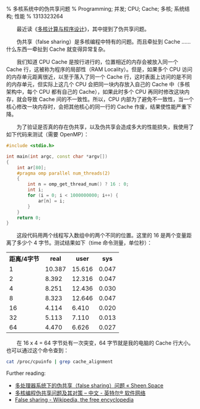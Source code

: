 % 多核系统中的伪共享问题
% Programming; 并发; CPU; Cache; 多核; 系统结构; 性能
% 1313323264

　　最近读《[多核计算与程序设计](http://book.douban.com/subject/3624015/)》，其中提到了伪共享问题。

　　伪共享（false sharing）是多核编程中特有的问题。而且牵扯到 Cache ……什么东西一牵扯到 Cache 就变得异常复杂。

　　我们知道 CPU Cache 是按行进行的，位置相近的内存会被放入同一个 Cache 行，这被称为程序的局部性（RAM Locality）。但是，如果多个 CPU 访问的内存单元距离很近，以至于落入了同一个 Cache 行，这时表面上访问的是不同的内存单元，但实际上这几个 CPU 会把同一块内存放入自己的 Cache 中（多核架构中，每个 CPU 都有自己的 Cache），如果此时多个 CPU 再同时修改这块内存，就会导致 Cache 间的不一致性。所以，CPU 内部为了避免不一致性，当一个核心修改一块内存时，会把其他核心的同一行的 Cache 作废，结果使性能严重下降。

　　为了验证是否真的存在伪共享，以及伪共享会造成多大的性能损失，我使用了如下代码来测试（需要 OpenMP）：

```cpp
#include <stdio.h>

int main(int argc, const char *argv[])
{
	int ar[80];
	#pragma omp parallel num_threads(2)
	{
		int n = omp_get_thread_num() ? 16 : 0;
		int i;
		for (i = 0; i < 1000000000; i++) {
			ar[n] = i;
		}
	}
	return 0;
}
```

　　这段代码用两个线程写入数组中的两个不同的位置。这里的 16 是两个变量距离了多少个 4 字节。测试结果如下（time 命令测量，单位秒）：

<table style="width:100%">
<tr><th>距离/4字节</th><th>real</th><th>user</th><th>sys</th></tr>
<tr><td>1</td><td>10.387</td><td>15.616</td><td>0.047</td></tr>
<tr><td>2</td><td>8.392</td><td>12.316</td><td>0.047</td></tr>
<tr><td>4</td><td>8.251</td><td>12.436</td><td>0.030</td></tr>
<tr><td>8</td><td>8.323</td><td>12.646</td><td>0.047</td></tr>
<tr><td>16</td><td>4.114</td><td>6.410</td><td>0.020</td></tr>
<tr><td>32</td><td>5.113</td><td>7.110</td><td>0.013</td></tr>
<tr><td>64</td><td>4.470</td><td>6.626</td><td>0.027</td></tr>
</table>

　　在 16 x 4 = 64 字节处有一次突变，64 字节就是我的电脑的 Cache 行大小。也可以通过这个命令查到：

```bash
cat /proc/cpuinfo | grep cache_alignment
```

Further reading:

* [多处理器系统下的伪共享（false sharing）问题 « Sheen Space](http://sheenspace.wordpress.com/2010/09/20/02/)
* [多核编程伪共享问题及其对策 – 中文 - 英特尔® 软件网络](http://software.intel.com/zh-cn/blogs/2009/03/26/400001186/)
* [False sharing - Wikipedia, the free encyclopedia](http://en.wikipedia.org/wiki/False_sharing)
